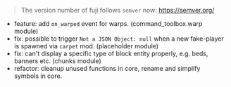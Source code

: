 > The version number of fuji follows `semver` now: https://semver.org/ 
 

- feature: add `on_warped` event for warps. (command_toolbox.warp module)
- fix: possible to trigger `Not a JSON Object: null` when a new fake-player is spawned via `carpet` mod. (placeholder module)
- fix: can't display a specific type of block entity properly, e.g. beds, banners etc. (chunks module)
- refactor: cleanup unused functions in core, rename and simplify symbols in core. 